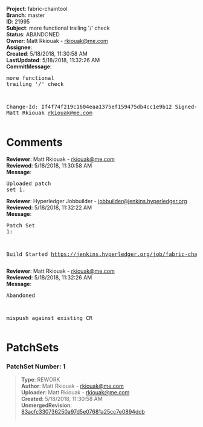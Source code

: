 <strong>Project</strong>: fabric-chaintool<br><strong>Branch</strong>: master<br><strong>ID</strong>: 21995<br><strong>Subject</strong>: more functional trailing '/' check<br><strong>Status</strong>: ABANDONED<br><strong>Owner</strong>: Matt Rkiouak - rkiouak@me.com<br><strong>Assignee</strong>:<br><strong>Created</strong>: 5/18/2018, 11:30:58 AM<br><strong>LastUpdated</strong>: 5/18/2018, 11:32:26 AM<br><strong>CommitMessage</strong>:<br><pre>more functional trailing '/' check

Change-Id: If4f74f219c1604eaa1375ef159475db4cc1e9b12
Signed-off-by: Matt Rkiouak <rkiouak@me.com>
</pre><h1>Comments</h1><strong>Reviewer</strong>: Matt Rkiouak - rkiouak@me.com<br><strong>Reviewed</strong>: 5/18/2018, 11:30:58 AM<br><strong>Message</strong>: <pre>Uploaded patch set 1.</pre><strong>Reviewer</strong>: Hyperledger Jobbuilder - jobbuilder@jenkins.hyperledger.org<br><strong>Reviewed</strong>: 5/18/2018, 11:32:22 AM<br><strong>Message</strong>: <pre>Patch Set 1:

Build Started https://jenkins.hyperledger.org/job/fabric-chaintool-verify-x86_64/133/</pre><strong>Reviewer</strong>: Matt Rkiouak - rkiouak@me.com<br><strong>Reviewed</strong>: 5/18/2018, 11:32:26 AM<br><strong>Message</strong>: <pre>Abandoned

mispush against existing CR</pre><h1>PatchSets</h1><h3>PatchSet Number: 1</h3><blockquote><strong>Type</strong>: REWORK<br><strong>Author</strong>: Matt Rkiouak - rkiouak@me.com<br><strong>Uploader</strong>: Matt Rkiouak - rkiouak@me.com<br><strong>Created</strong>: 5/18/2018, 11:30:58 AM<br><strong>UnmergedRevision</strong>: [83acfc330736250a97d5e07681a25cc7e0894dcb](https://github.com/hyperledger-gerrit-archive/fabric-chaintool/commit/83acfc330736250a97d5e07681a25cc7e0894dcb)<br><br></blockquote>